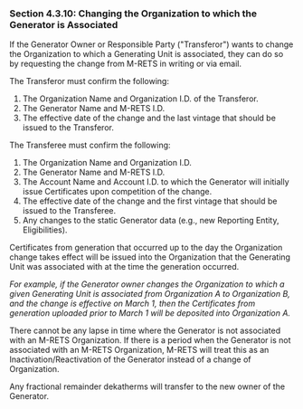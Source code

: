 ### Section 4.3.10: Changing the Organization to which the Generator is Associated

If the Generator Owner or Responsible Party ("Transferor") wants to change the Organization to which a Generating Unit is associated, they can do so by requesting the change from M-RETS in writing or via email.

The Transferor must confirm the following:

<ol>
  <li>The Organization Name and Organization I.D. of the Transferor.</li>
  <li>The Generator Name and M-RETS I.D.</li>
  <li>The effective date of the change and the last vintage that should be issued to the Transferor.</li>
  </ol>

The Transferee must confirm the following:

<ol>
  <li>The Organization Name and Organization I.D.</li>
  <li>The Generator Name and M-RETS I.D.</li>
  <li>The Account Name and Account I.D. to which the Generator will initially issue Certificates upon competition of the change.</li>
  <li>The effective date of the change and the first vintage that should be issued to the Transferee.</li>
  <li>Any changes to the static Generator data (e.g., new Reporting Entity, Eligibilities).</li>
  </ol>

Certificates from generation that occurred up to the day the Organization change takes effect will be issued into the Organization that the Generating Unit was associated with at the time the generation occurred.

*For example, if the Generator owner changes the Organization to which a given Generating Unit is associated from Organization A to Organization B, and the change is effective on March 1, then the Certificates from generation uploaded prior to March 1 will be deposited into Organization A.*

There cannot be any lapse in time where the Generator is not associated with an M-RETS Organization. If there is a period when the Generator is not associated with an M-RETS Organization, M-RETS will treat this as an Inactivation/Reactivation of the Generator instead of a change of Organization.

Any fractional remainder dekatherms will transfer to the new owner of the Generator.
